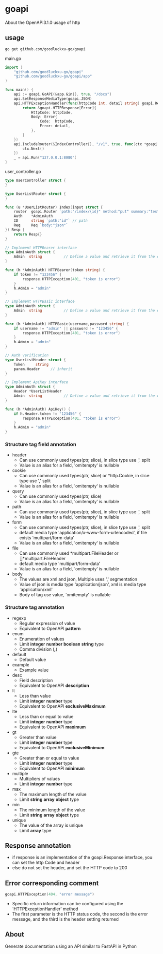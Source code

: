 # goapi
About the OpenAPI3.1.0 usage of http

## usage
~~~bash
go get github.com/goodluckxu-go/goapi
~~~
main.go
~~~go
import (
	"github.com/goodluckxu-go/goapi"
	"github.com/goodluckxu-go/goapi/app"
)

func main() {
	api := goapi.GoAPI(&app.Gin{}, true, "/docs")
	api.SetResponseMediaType(goapi.JSON)
	api.HTTPExceptionHandler(func(httpCode int, detail string) goapi.Response {
		return &goapi.HTTPResponse[Error]{
			HttpCode: httpCode, 
			Body: Error{
				Code:  httpCode, 
				Error: detail,
			},
		}
	})
	api.IncludeRouter(&IndexController{}, "/v1", true, func(ctx *goapi.Context) {
		ctx.Next()
	})
	_ = api.Run("127.0.0.1:8080")
}
~~~
user_controller.go
~~~go
type UserController struct {
}

type UserListRouter struct {
}

func (u *UserListRouter) Index(input struct {
	router  goapi.Router `path:"/index/{id}" method:"put" summary:"test api" desc:"test api" tags:"admin"`
	Auth    *AdminAuth
	ID      string `path:"id"` // path 
	Req     Req `body:"json"`
}) Resp {
	return Resp{}
}

// Implement HTTPBearer interface
type AdminAuth struct {
	Admin  string          // Define a value and retrieve it from the controller
}

func (h *AdminAuth) HTTPBearer(token string) {
	if token != "123456" {
		response.HTTPException(401, "token is error")   
	}
	h.Admin = "admin"
}

// Implement HTTPBasic interface
type AdminAuth struct {
	Admin  string          // Define a value and retrieve it from the controller
}

func (h *AdminAuth) HTTPBasic(username,password string) {
	if username != "admin" || password != "123456" {
		response.HTTPException(401, "token is error")
	} 
	h.Admin = "admin"
}

// Auth verification
type UserListHeader struct { 
	Token     string
	param.Header     // inherit
}

// Implement ApiKey interface
type AdminAuth struct {
	Header *UserListHeader
	Admin  string          // Define a value and retrieve it from the controller
}

func (h *AdminAuth) ApiKey() {
	if h.Header.token != "123456" {
		response.HTTPException(401, "token is error")
	}
	h.Admin = "admin"
}
~~~

### Structure tag field annotation
- header
  - Can use commonly used types(ptr, slice), in slice type use ',' split
  - Value is an alias for a field, 'omitempty' is nullable
- cookie
  - Can use commonly used types(ptr, slice) or *http.Cookie, in slice type use ',' split
  - Value is an alias for a field, 'omitempty' is nullable
- query
  - Can use commonly used types(ptr, slice)
  - Value is an alias for a field, 'omitempty' is nullable
- path
  - Can use commonly used types(ptr, slice), in slice type use ',' split
  - Value is an alias for a field, 'omitempty' is nullable
- form
  - Can use commonly used types(ptr, slice), in slice type use ',' split
  - default media type 'application/x-www-form-urlencoded', if file exists 'multipart/form-data'
  - Value is an alias for a field, 'omitempty' is nullable
- file
  - Can use commonly used *multipart.FileHeader or []*multipart.FileHeader
  - default media type 'multipart/form-data'
  - Value is an alias for a field, 'omitempty' is nullable
- body
  - The values are xml and json, Multiple uses ',' segmentation
  - Value of json is media type 'application/json', xml is media type 'application/xml'
  - Body of tag use value, 'omitempty' is nullable
### Structure tag annotation
- regexp
    - Regular expression of value
    - Equivalent to OpenAPI **pattern**
- enum
    - Enumeration of values
    - Limit **integer** **number** **boolean** **string** type
    - Comma division (**,**)
- default
    - Default value
- example
    - Example value
- desc
    - Field description
    - Equivalent to OpenAPI **description**
- lt
    - Less than value
    - Limit **integer** **number** type
    - Equivalent to OpenAPI **exclusiveMaximum**
- lte
    - Less than or equal to value
    - Limit **integer** **number** type
    - Equivalent to OpenAPI **maximum**
- gt
    - Greater than value
    - Limit **integer** **number** type
    - Equivalent to OpenAPI **exclusiveMinimum**
- gte
    - Greater than or equal to value
    - Limit **integer** **number** type
    - Equivalent to OpenAPI **minimum**
- multiple
    - Multipliers of values
    - Limit **integer** **number** type
- max
    - The maximum length of the value
    - Limit **string** **array** **object** type
- min
    - The minimum length of the value
    - Limit **string** **array** **object** type
- unique
    - The value of the array is unique
    - Limit **array** type
## Response annotation
- if response is an implementation of the goapi.Response interface, you can set the http Code and header
- else do not set the header, and set the HTTP code to 200
## Error corresponding comment
~~~go
goapi.HTTPException(404, "error message")
~~~
- Specific return information can be configured using the 'HTTPExceptionHandler' method
- The first parameter is the HTTP status code, the second is the error message, and the third is the header setting returned
## About
Generate documentation using an API similar to FastAPI in Python